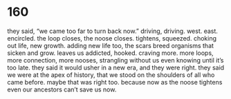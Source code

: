 # 160

they said, “we came too far to turn back now.” 
driving, driving.
west. east. encircled.
the loop closes, the noose closes. tightens, squeezed.
choking out life, new growth. adding new life too, the scars breed organisms that sicken and grow. leaves us addicted, hooked. craving more. more loops, more connection, more nooses, strangling without us even knowing until it’s too late. they said it would usher in a new era, and they were right. they said we were at the apex of history, that we stood on the shoulders of all who came before. maybe that was right too. because now as the noose tightens even our ancestors can’t save us now.